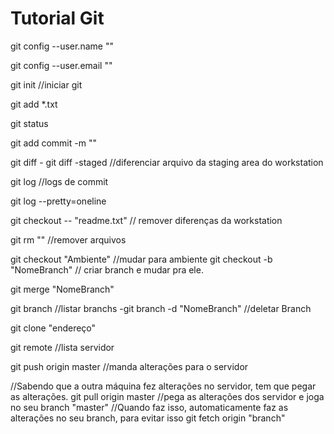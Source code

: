 # Tutorial Git

git config --user.name ""

git config --user.email ""

git init //iniciar git

git add *.txt

git status

git add commit -m ""

git diff - git diff -staged //diferenciar arquivo da staging area do workstation

git log //logs de commit

git log --pretty=oneline

git checkout -- "readme.txt" // remover diferenças da workstation

git rm "" //remover arquivos

git checkout "Ambiente" //mudar para ambiente
git checkout -b "NomeBranch" // criar branch e mudar pra ele.

git merge "NomeBranch"

git branch //listar branchs
-git branch -d "NomeBranch" //deletar Branch

git clone "endereço"

git remote //lista servidor

git push origin master //manda alterações para o servidor

//Sabendo que a outra máquina fez alterações no servidor, tem que pegar as alterações.
git pull origin master //pega as alterações dos servidor e joga no seu branch "master"
//Quando faz isso, automaticamente faz as alterações no seu branch, para evitar isso
git fetch origin "branch"